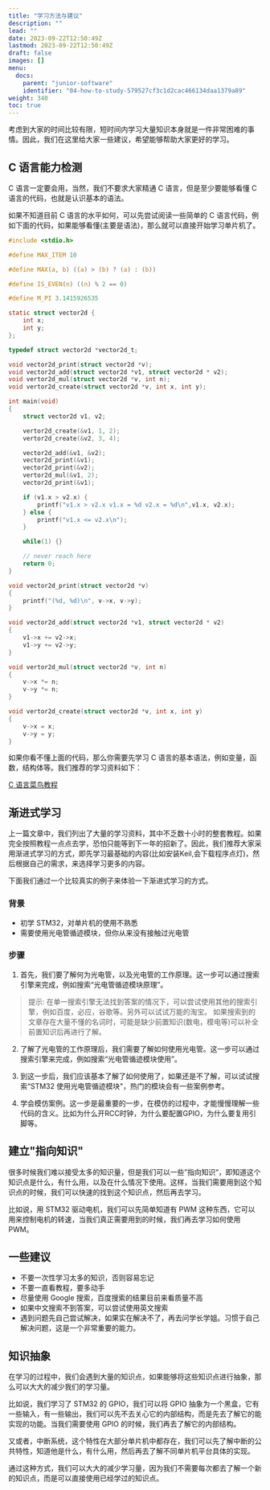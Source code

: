 ```yaml
---
title: "学习方法与建议"
description: ""
lead: ""
date: 2023-09-22T12:50:49Z
lastmod: 2023-09-22T12:50:49Z
draft: false
images: []
menu:
  docs:
    parent: "junior-software"
    identifier: "04-how-to-study-579527cf3c1d2cac466134daa1379a89"
weight: 340
toc: true
---
```


考虑到大家的时间比较有限，短时间内学习大量知识本身就是一件非常困难的事情。因此，我们在这里给大家一些建议，希望能够帮助大家更好的学习。

## C 语言能力检测

C 语言一定要会用，当然，我们不要求大家精通 C 语言，但是至少要能够看懂 C 语言的代码，也就是认识基本的语法。    

如果不知道目前 C 语言的水平如何，可以先尝试阅读一些简单的 C 语言代码，例如下面的代码，如果能够看懂(主要是语法)，那么就可以直接开始学习单片机了。

```c
#include <stdio.h>

#define MAX_ITEM 10

#define MAX(a, b) ((a) > (b) ? (a) : (b))

#define IS_EVEN(n) ((n) % 2 == 0)

#define M_PI 3.1415926535

static struct vector2d {
    int x;
    int y;
};

typedef struct vector2d *vector2d_t;

void vector2d_print(struct vector2d *v);
void vector2d_add(struct vector2d *v1, struct vector2d * v2);
void vertor2d_mul(struct vector2d *v, int n);
void vertor2d_create(struct vector2d *v, int x, int y);

int main(void)
{
    struct vector2d v1, v2;

    vertor2d_create(&v1, 1, 2);
    vertor2d_create(&v2, 3, 4);

    vector2d_add(&v1, &v2);
    vector2d_print(&v1);
    vector2d_print(&v2);
    vertor2d_mul(&v1, 2);
    vector2d_print(&v1);

    if (v1.x > v2.x) {
        printf("v1.x > v2.x v1.x = %d v2.x = %d\n",v1.x, v2.x);
    } else {
        printf("v1.x <= v2.x\n");
    }

    while(1) {}

    // never reach here
    return 0;
}

void vector2d_print(struct vector2d *v)
{
    printf("(%d, %d)\n", v->x, v->y);
}

void vector2d_add(struct vector2d *v1, struct vector2d * v2)
{
    v1->x += v2->x;
    v1->y += v2->y;
}

void vertor2d_mul(struct vector2d *v, int n)
{
    v->x *= n;
    v->y *= n;
}

void vertor2d_create(struct vector2d *v, int x, int y)
{
    v->x = x;
    v->y = y;
}


```

如果你看不懂上面的代码，那么你需要先学习 C 语言的基本语法，例如变量，函数，结构体等。我们推荐的学习资料如下：

[C 语言菜鸟教程](https://www.runoob.com/cprogramming/c-tutorial.html)

## 渐进式学习

上一篇文章中，我们列出了大量的学习资料，其中不乏数十小时的整套教程。如果完全按照教程一点点去学，恐怕只能等到下一年的招新了。因此，我们推荐大家采用渐进式学习的方式，即先学习最基础的内容(比如安装Keil,会下载程序点灯)，然后根据自己的需求，来选择学习更多的内容。

下面我们通过一个比较真实的例子来体验一下渐进式学习的方式。

### 背景

- 初学 STM32，对单片机的使用不熟悉
- 需要使用光电管循迹模块，但你从来没有接触过光电管


### 步骤

1. 首先，我们要了解何为光电管，以及光电管的工作原理。这一步可以通过搜索引擎来完成，例如搜索“光电管循迹模块原理”。

> 提示: 在单一搜索引擎无法找到答案的情况下，可以尝试使用其他的搜索引擎，例如百度，必应，谷歌等。另外可以试试万能的淘宝。
> 如果搜索到的文章存在大量不懂的名词时，可能是缺少前置知识(数电，模电等)可以补全前置知识后再进行了解。

2. 了解了光电管的工作原理后，我们需要了解如何使用光电管。这一步可以通过搜索引擎来完成，例如搜索“光电管循迹模块使用”。

3. 到这一步后，我们应该基本了解了如何使用了，如果还是不了解，可以试试搜索“STM32 使用光电管循迹模块"，热门的模块会有一些案例参考。
4. 学会模仿案例。这一步是最重要的一步，在模仿的过程中，才能慢慢理解一些代码的含义。比如为什么开RCC时钟，为什么要配置GPIO，为什么要复用引脚等。

## 建立"指向知识"

很多时候我们难以接受太多的知识量，但是我们可以一些”指向知识“，即知道这个知识点是什么，有什么用，以及在什么情况下使用。这样，当我们需要用到这个知识点的时候，我们可以快速的找到这个知识点，然后再去学习。

比如说，用 STM32 驱动电机，我们可以先简单知道有 PWM 这种东西，它可以用来控制电机的转速，当我们真正需要用到的时候，我们再去学习如何使用 PWM。

## 一些建议

- 不要一次性学习太多的知识，否则容易忘记
- 不要一直看教程，要多动手
- 尽量使用 Google 搜索，百度搜索的结果目前来看质量不高
- 如果中文搜索不到答案，可以尝试使用英文搜索
- 遇到问题先自己尝试解决，如果实在解决不了，再去问学长学姐。习惯于自己解决问题，这是一个非常重要的能力。


## 知识抽象

在学习的过程中，我们会遇到大量的知识点，如果能够将这些知识点进行抽象，那么可以大大的减少我们的学习量。

比如说，我们学习了 STM32 的 GPIO，我们可以将 GPIO 抽象为一个黑盒，它有一些输入，有一些输出，我们可以先不去关心它的内部结构，而是先去了解它的能实现的功能。当我们需要使用 GPIO 的时候，我们再去了解它的内部结构。

又或者，中断系统，这个特性在大部分单片机中都存在，我们可以先了解中断的公共特性，知道他是什么，有什么用，然后再去了解不同单片机平台具体的实现。

通过这种方式，我们可以大大的减少学习量，因为我们不需要每次都去了解一个新的知识点，而是可以直接使用已经学过的知识点。
